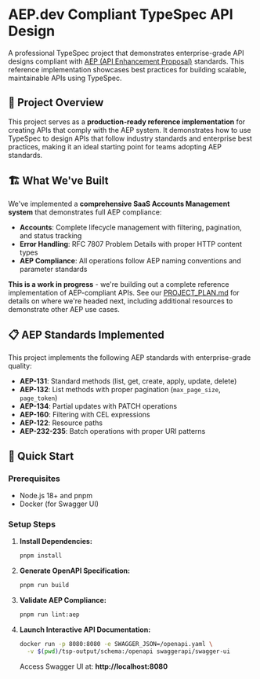 # AEP.dev Compliant TypeSpec API Design

A professional TypeSpec project that demonstrates enterprise-grade API designs compliant with [AEP (API Enhancement Proposal)](https://aep.dev/) standards. This reference implementation showcases best practices for building scalable, maintainable APIs using TypeSpec.

## 🎯 Project Overview

This project serves as a **production-ready reference implementation** for creating APIs that comply with the AEP system. It demonstrates how to use TypeSpec to design APIs that follow industry standards and enterprise best practices, making it an ideal starting point for teams adopting AEP standards.

## 🏗️ What We've Built

We've implemented a **comprehensive SaaS Accounts Management system** that demonstrates full AEP compliance:

- **Accounts**: Complete lifecycle management with filtering, pagination, and status tracking
- **Error Handling**: RFC 7807 Problem Details with proper HTTP content types
- **AEP Compliance**: All operations follow AEP naming conventions and parameter standards

**This is a work in progress** - we're building out a complete reference implementation of AEP-compliant APIs. See our [PROJECT_PLAN.md](./PROJECT_PLAN.md) for details on where we're headed next, including additional resources to demonstrate other AEP use cases.

## 📋 AEP Standards Implemented

This project implements the following AEP standards with enterprise-grade quality:

- **AEP-131**: Standard methods (list, get, create, apply, update, delete)
- **AEP-132**: List methods with proper pagination (`max_page_size`, `page_token`)
- **AEP-134**: Partial updates with PATCH operations
- **AEP-160**: Filtering with CEL expressions
- **AEP-122**: Resource paths
- **AEP-232-235**: Batch operations with proper URI patterns

## 🚀 Quick Start

### Prerequisites
- Node.js 18+ and pnpm
- Docker (for Swagger UI)

### Setup Steps

1. **Install Dependencies:**
   ```bash
   pnpm install
   ```

2. **Generate OpenAPI Specification:**
   ```bash
   pnpm run build
   ```

3. **Validate AEP Compliance:**
   ```bash
   pnpm run lint:aep
   ```

4. **Launch Interactive API Documentation:**
   ```bash
   docker run -p 8080:8080 -e SWAGGER_JSON=/openapi.yaml \
     -v $(pwd)/tsp-output/schema:/openapi swaggerapi/swagger-ui
   ```
   
   Access Swagger UI at: **http://localhost:8080**
